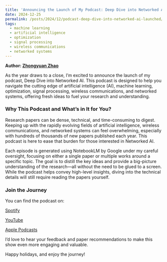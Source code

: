 ```yaml
---
title: 'Announcing the Launch of My Podcast: Deep Dive into Networked AI'
date: 2024-12-25
permalink: /posts/2024/12/podcast-deep-dive-into-networked-ai-launched/
tags:
  - machine learning
  - artificial intelligence
  - optimization 
  - signal processing
  - wireless communications
  - networked systems
---
```


**Author: [Zhongyuan Zhao](https://zhongyuanzhao.com)**

As the year draws to a close, I’m excited to announce the launch of my podcast, Deep Dive into Networked AI. This podcast is designed to help you navigate the cutting edge of artificial intelligence (AI), machine learning, optimization, signal processing, wireless communications, and networked systems, offering fresh ideas to fuel your research and understanding.

### Why This Podcast and What’s in It for You?

Research papers can be dense, technical, and time-consuming to digest. Keeping up with the rapidly evolving fields of artificial intelligence, wireless communications, and networked systems can feel overwhelming, especially with hundreds of thousands of new papers published each year. This podcast is here to ease that burden for those interested in Networked AI.

Each episode is generated using NotebookLM by Google under my careful oversight, focusing on either a single paper or multiple works around a specific topic. The goal is to distill the key ideas and provide a big-picture understanding of the research—all without the need to be glued to a screen. While the podcast helps convey high-level insights, diving into the technical details will still require reading the papers yourself.

### Join the Journey

You can find the podcast on:

[Spotify](https://open.spotify.com/show/7p99VP7uJaWE0PyQ6IHssu)

[YouTube](https://www.youtube.com/playlist?list=PLwd3UtohxHMVbHTKCsdMpjdnDJl_gdXoU)

[Apple Podcasts](https://podcasts.apple.com/us/podcast/deep-dive-into-networked-ai/id1785280300)

I’d love to hear your feedback and paper recommendations to make this show even more engaging and valuable.

Happy holidays, and enjoy the journey!


